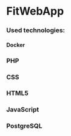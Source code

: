# FitWebApp

### Used technologies:

#### Docker

### PHP

### CSS

### HTML5

### JavaScript

### PostgreSQL
